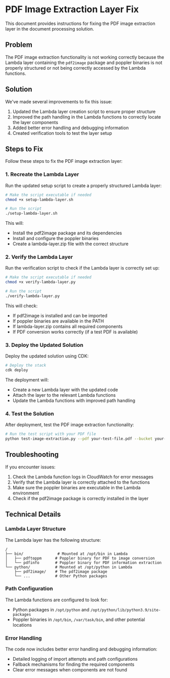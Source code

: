# PDF Image Extraction Layer Fix

This document provides instructions for fixing the PDF image extraction layer in the document processing solution.

## Problem

The PDF image extraction functionality is not working correctly because the Lambda layer containing the `pdf2image` package and poppler binaries is not properly structured or not being correctly accessed by the Lambda functions.

## Solution

We've made several improvements to fix this issue:

1. Updated the Lambda layer creation script to ensure proper structure
2. Improved the path handling in the Lambda functions to correctly locate the layer components
3. Added better error handling and debugging information
4. Created verification tools to test the layer setup

## Steps to Fix

Follow these steps to fix the PDF image extraction layer:

### 1. Recreate the Lambda Layer

Run the updated setup script to create a properly structured Lambda layer:

```bash
# Make the script executable if needed
chmod +x setup-lambda-layer.sh

# Run the script
./setup-lambda-layer.sh
```

This will:
- Install the pdf2image package and its dependencies
- Install and configure the poppler binaries
- Create a lambda-layer.zip file with the correct structure

### 2. Verify the Lambda Layer

Run the verification script to check if the Lambda layer is correctly set up:

```bash
# Make the script executable if needed
chmod +x verify-lambda-layer.py

# Run the script
./verify-lambda-layer.py
```

This will check:
- If pdf2image is installed and can be imported
- If poppler binaries are available in the PATH
- If lambda-layer.zip contains all required components
- If PDF conversion works correctly (if a test PDF is available)

### 3. Deploy the Updated Solution

Deploy the updated solution using CDK:

```bash
# Deploy the stack
cdk deploy
```

The deployment will:
- Create a new Lambda layer with the updated code
- Attach the layer to the relevant Lambda functions
- Update the Lambda functions with improved path handling

### 4. Test the Solution

After deployment, test the PDF image extraction functionality:

```bash
# Run the test script with your PDF file
python test-image-extraction.py --pdf your-test-file.pdf --bucket your-input-bucket --function your-bedrock-kb-function
```

## Troubleshooting

If you encounter issues:

1. Check the Lambda function logs in CloudWatch for error messages
2. Verify that the Lambda layer is correctly attached to the functions
3. Make sure the poppler binaries are executable in the Lambda environment
4. Check if the pdf2image package is correctly installed in the layer

## Technical Details

### Lambda Layer Structure

The Lambda layer has the following structure:

```
/
├── bin/               # Mounted at /opt/bin in Lambda
│   ├── pdftoppm      # Poppler binary for PDF to image conversion
│   └── pdfinfo       # Poppler binary for PDF information extraction
└── python/           # Mounted at /opt/python in Lambda
    ├── pdf2image/    # The pdf2image package
    └── ...           # Other Python packages
```

### Path Configuration

The Lambda functions are configured to look for:
- Python packages in `/opt/python` and `/opt/python/lib/python3.9/site-packages`
- Poppler binaries in `/opt/bin`, `/var/task/bin`, and other potential locations

### Error Handling

The code now includes better error handling and debugging information:
- Detailed logging of import attempts and path configurations
- Fallback mechanisms for finding the required components
- Clear error messages when components are not found
